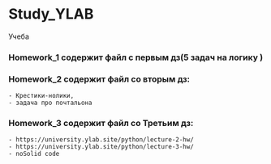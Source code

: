 # Study_YLAB
Учеба
### Homework_1 содержит файл с первым дз(5 задач на логику )
### Homework_2 содержит файл со вторым дз:
    - Крестики-нолики,
    - задача про почтальона
### Homework_3 содержит файл со Третьим дз:
    - https://university.ylab.site/python/lecture-2-hw/
    - https://university.ylab.site/python/lecture-3-hw/
    - noSolid code


